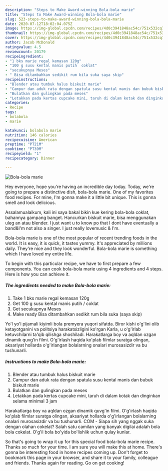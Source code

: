 ```yaml
---
description: "Steps to Make Award-winning Bola-bola marie"
title: "Steps to Make Award-winning Bola-bola marie"
slug: 523-steps-to-make-award-winning-bola-bola-marie
date: 2020-07-12T18:02:04.075Z
image: https://img-global.cpcdn.com/recipes/4d0c3941848ac54c/751x532cq70/bola-bola-marie-foto-resep-utama.jpg
thumbnail: https://img-global.cpcdn.com/recipes/4d0c3941848ac54c/751x532cq70/bola-bola-marie-foto-resep-utama.jpg
cover: https://img-global.cpcdn.com/recipes/4d0c3941848ac54c/751x532cq70/bola-bola-marie-foto-resep-utama.jpg
author: Jacob McDonald
ratingvalue: 4.5
reviewcount: 20179
recipeingredient:
- "1 bks marie regal kemasan 120g"
- "100 g susu kental manis putih  coklat"
- "secukupnya Meses"
- " Bisa ditambahkan sedikit rum bila suka saya skip"
recipeinstructions:
- "Blender atau tumbuk halus biskuit marie"
- "Campur dan aduk rata dengan spatula susu kental manis dan bubuk biskuit marie"
- "Bulatkan dan gulingkan pada meses"
- "Letakkan pada kertas cupcake mini, taruh di dalam kotak dan dinginkan selama minimal 3 jam"
categories:
- Recipe
tags:
- bolabola
- marie

katakunci: bolabola marie 
nutrition: 146 calories
recipecuisine: American
preptime: "PT21M"
cooktime: "PT39M"
recipeyield: "1"
recipecategory: Dinner

---
```



![Bola-bola marie](https://img-global.cpcdn.com/recipes/4d0c3941848ac54c/751x532cq70/bola-bola-marie-foto-resep-utama.jpg)

Hey everyone, hope you're having an incredible day today. Today, we're going to prepare a distinctive dish, bola-bola marie. One of my favorites food recipes. For mine, I'm gonna make it a little bit unique. This is gonna smell and look delicious.

Assalamualaikum, kali ini saya bakal bikin kue kering bola-bola coklat, bahannya gampang banget. Hancurkan biskuit marie, bisa menggunakan uleg an atau blender. I just want u to know po that I dont have eventually a band&amp;I&#39;m not also a singer. I just really lovemusic &amp; I&#39;m.

Bola-bola marie is one of the most popular of recent trending foods in the world. It is easy, it is quick, it tastes yummy. It's appreciated by millions daily. They're nice and they look wonderful. Bola-bola marie is something which I have loved my entire life.


To begin with this particular recipe, we have to first prepare a few components. You can cook bola-bola marie using 4 ingredients and 4 steps. Here is how you can achieve it.

<!--inarticleads1-->

##### The ingredients needed to make Bola-bola marie:

1. Take 1 bks marie regal kemasan 120g
1. Get 100 g susu kental manis putih / coklat
1. Get secukupnya Meses
1. Make ready  Bisa ditambahkan sedikit rum bila suka (saya skip)


Yo&#39;l yo&#39;l pijamali kiyimli bola premyera yuqori sifatda. Biror kishi o&#39;g&#39;lini olib ketayotganini va politsiya harakatsizligini ko&#39;rgan Karla, u o&#39;g&#39;irlab ketuvchilarni ta&#39;qib qilishga shoshiladi. Harakatlarga boy va aqldan ozgan dinamik quvg&#39;in filmi. O&#39;g&#39;irlash haqida ko&#39;plab filmlar suratga olingan, aksariyat hollarda o&#39;g&#39;irlangan bolalarning onalari murosasizdir va bu tushunarli. 

<!--inarticleads2-->

##### Instructions to make Bola-bola marie:

1. Blender atau tumbuk halus biskuit marie
1. Campur dan aduk rata dengan spatula susu kental manis dan bubuk biskuit marie
1. Bulatkan dan gulingkan pada meses
1. Letakkan pada kertas cupcake mini, taruh di dalam kotak dan dinginkan selama minimal 3 jam


Harakatlarga boy va aqldan ozgan dinamik quvg&#39;in filmi. O&#39;g&#39;irlash haqida ko&#39;plab filmlar suratga olingan, aksariyat hollarda o&#39;g&#39;irlangan bolalarning onalari murosasizdir va bu tushunarli. COM - Siapa sih yang nggak suka dengan olahan cokelat? Salah satu camilan yang banyak digilai adalah bola bola cokelat. O&#39;g&#39;il bola bo&#39;yida bo&#39;lishlik uchun qulay kunlar. 

So that's going to wrap it up for this special food bola-bola marie recipe. Thanks so much for your time. I am sure you will make this at home. There's gonna be interesting food in home recipes coming up. Don't forget to bookmark this page in your browser, and share it to your family, colleague and friends. Thanks again for reading. Go on get cooking!
